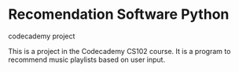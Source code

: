 # Recomendation Software Python
 codecademy project

This is a project in the Codecademy CS102 course. It is a program to recommend music playlists based on user input.
